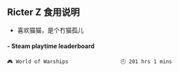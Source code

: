 ## Ricter Z 食用说明
- 喜欢猫猫，是个冇猫孤儿

<!-- steam-box start -->
#### - Steam playtime leaderboard
```text
🎮 World of Warships                 🕘 201 hrs 1 mins
```
<!-- Powered by https://github.com/YouEclipse/steam-box . -->
<!-- steam-box end -->
